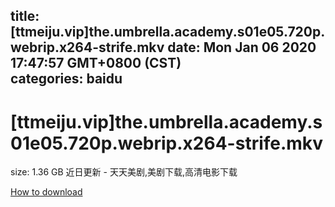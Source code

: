 
title: [ttmeiju.vip]the.umbrella.academy.s01e05.720p.webrip.x264-strife.mkv
date: Mon Jan 06 2020 17:47:57 GMT+0800 (CST)    
categories: baidu
---

# [ttmeiju.vip]the.umbrella.academy.s01e05.720p.webrip.x264-strife.mkv
size: 1.36 GB
 近日更新 - 天天美剧,美剧下载,高清电影下载
 

[How to download](https://bpcam.bemobtrk.com/go/2ceec3aa-1ca2-46d6-b9ff-aaa5c184517c?jno=5184)